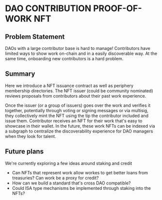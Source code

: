 # DAO CONTRIBUTION PROOF-OF-WORK NFT

## Problem Statement

DAOs with a large contributor base is hard to manage! Contributors have limited ways to show work on-chain and in a easily discoverable way. At the same time, onboarding new contributors is a hard problem.

## Summary

Here we introduce a NFT issuance contract as well as periphery membership directories. The NFT issuer (could be community nominated) reviews proposals from contributors about their past work experience. 

Once the issuer (or a group of issuers) goes over the work and verifies it together, potentially through voting or signing messages or via multisig, they collectively mint the NFT using the tip the contributor included and issue them. Contributor receives an NFT for their work that's easy to showcase in their wallet. In the future, these work NFTs can be indexed via a subgraph to centralize the discoverability experience for DAO managers when they look for talent.

## Future plans

We're currently exploring a few ideas around staking and credit
- Can NFTs that represent work allow workes to get better loans from treasuries? Can work be a proxy for credit?
- How can we build a standard that's cross DAO compatible? 
- Could ISA type mechanisms be implemented through staking into the NFTs? 
